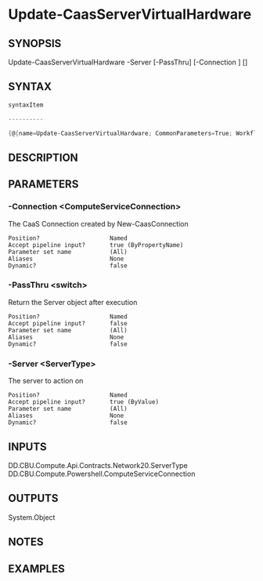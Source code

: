 ﻿Update-CaasServerVirtualHardware
===================

## SYNOPSIS

Update-CaasServerVirtualHardware -Server <ServerType> [-PassThru] [-Connection <ComputeServiceConnection>] [<CommonParameters>]


## SYNTAX
```powershell
syntaxItem                                                                                                                  

----------                                                                                                                  

{@{name=Update-CaasServerVirtualHardware; CommonParameters=True; WorkflowCommonParameters=False; parameter=System.Object[]}}
```

## DESCRIPTION


## PARAMETERS
### -Connection &lt;ComputeServiceConnection&gt;
The CaaS Connection created by New-CaasConnection
```
Position?                    Named
Accept pipeline input?       true (ByPropertyName)
Parameter set name           (All)
Aliases                      None
Dynamic?                     false
```
 
### -PassThru &lt;switch&gt;
Return the Server object after execution
```
Position?                    Named
Accept pipeline input?       false
Parameter set name           (All)
Aliases                      None
Dynamic?                     false
```
 
### -Server &lt;ServerType&gt;
The server to action on
```
Position?                    Named
Accept pipeline input?       true (ByValue)
Parameter set name           (All)
Aliases                      None
Dynamic?                     false
```

## INPUTS
DD.CBU.Compute.Api.Contracts.Network20.ServerType
DD.CBU.Compute.Powershell.ComputeServiceConnection


## OUTPUTS
System.Object

## NOTES


## EXAMPLES
